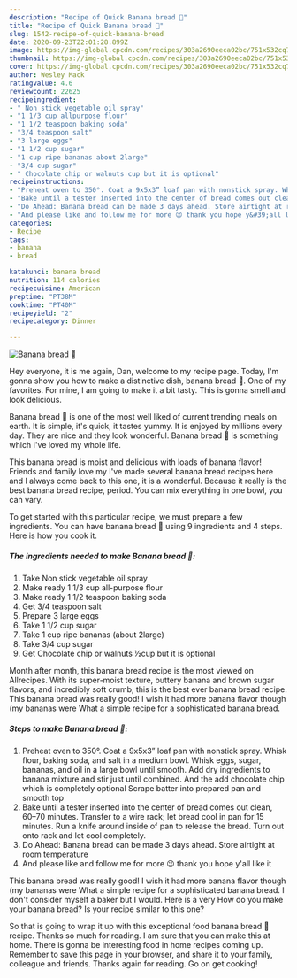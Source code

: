 ```yaml
---
description: "Recipe of Quick Banana bread 🍞"
title: "Recipe of Quick Banana bread 🍞"
slug: 1542-recipe-of-quick-banana-bread
date: 2020-09-23T22:01:28.899Z
image: https://img-global.cpcdn.com/recipes/303a2690eeca02bc/751x532cq70/banana-bread-🍞-recipe-main-photo.jpg
thumbnail: https://img-global.cpcdn.com/recipes/303a2690eeca02bc/751x532cq70/banana-bread-🍞-recipe-main-photo.jpg
cover: https://img-global.cpcdn.com/recipes/303a2690eeca02bc/751x532cq70/banana-bread-🍞-recipe-main-photo.jpg
author: Wesley Mack
ratingvalue: 4.6
reviewcount: 22625
recipeingredient:
- " Non stick vegetable oil spray"
- "1 1/3 cup allpurpose flour"
- "1 1/2 teaspoon baking soda"
- "3/4 teaspoon salt"
- "3 large eggs"
- "1 1/2 cup sugar"
- "1 cup ripe bananas about 2large"
- "3/4 cup sugar"
- " Chocolate chip or walnuts cup but it is optional"
recipeinstructions:
- "Preheat oven to 350°. Coat a 9x5x3” loaf pan with nonstick spray. Whisk flour, baking soda, and salt in a medium bowl. Whisk eggs, sugar, bananas, and oil in a large bowl until smooth. Add dry ingredients to banana mixture and stir just until combined. And the add chocolate chip which is completely optional Scrape batter into prepared pan and smooth top"
- "Bake until a tester inserted into the center of bread comes out clean, 60–70 minutes. Transfer to a wire rack; let bread cool in pan for 15 minutes. Run a knife around inside of pan to release the bread. Turn out onto rack and let cool completely."
- "Do Ahead: Banana bread can be made 3 days ahead. Store airtight at room temperature"
- "And please like and follow me for more 😉 thank you hope y&#39;all like it"
categories:
- Recipe
tags:
- banana
- bread

katakunci: banana bread 
nutrition: 114 calories
recipecuisine: American
preptime: "PT38M"
cooktime: "PT40M"
recipeyield: "2"
recipecategory: Dinner

---
```



![Banana bread 🍞](https://img-global.cpcdn.com/recipes/303a2690eeca02bc/751x532cq70/banana-bread-🍞-recipe-main-photo.jpg)

Hey everyone, it is me again, Dan, welcome to my recipe page. Today, I'm gonna show you how to make a distinctive dish, banana bread 🍞. One of my favorites. For mine, I am going to make it a bit tasty. This is gonna smell and look delicious.

Banana bread 🍞 is one of the most well liked of current trending meals on earth. It is simple, it's quick, it tastes yummy. It is enjoyed by millions every day. They are nice and they look wonderful. Banana bread 🍞 is something which I've loved my whole life.

This banana bread is moist and delicious with loads of banana flavor! Friends and family love my I&#39;ve made several banana bread recipes here and I always come back to this one, it is a wonderful. Because it really is the best banana bread recipe, period. You can mix everything in one bowl, you can vary.


To get started with this particular recipe, we must prepare a few ingredients. You can have banana bread 🍞 using 9 ingredients and 4 steps. Here is how you cook it.

<!--inarticleads1-->

##### The ingredients needed to make Banana bread 🍞:

1. Take  Non stick vegetable oil spray
1. Make ready 1 1/3 cup all-purpose flour
1. Make ready 1 1/2 teaspoon baking soda
1. Get 3/4 teaspoon salt
1. Prepare 3 large eggs
1. Take 1 1/2 cup sugar
1. Take 1 cup ripe bananas (about 2large)
1. Take 3/4 cup sugar
1. Get  Chocolate chip or walnuts ½cup but it is optional


Month after month, this banana bread recipe is the most viewed on Allrecipes. With its super-moist texture, buttery banana and brown sugar flavors, and incredibly soft crumb, this is the best ever banana bread recipe. This banana bread was really good! I wish it had more banana flavor though (my bananas were What a simple recipe for a sophisticated banana bread. 

<!--inarticleads2-->

##### Steps to make Banana bread 🍞:

1. Preheat oven to 350°. Coat a 9x5x3” loaf pan with nonstick spray. Whisk flour, baking soda, and salt in a medium bowl. Whisk eggs, sugar, bananas, and oil in a large bowl until smooth. Add dry ingredients to banana mixture and stir just until combined. And the add chocolate chip which is completely optional Scrape batter into prepared pan and smooth top
1. Bake until a tester inserted into the center of bread comes out clean, 60–70 minutes. Transfer to a wire rack; let bread cool in pan for 15 minutes. Run a knife around inside of pan to release the bread. Turn out onto rack and let cool completely.
1. Do Ahead: Banana bread can be made 3 days ahead. Store airtight at room temperature
1. And please like and follow me for more 😉 thank you hope y&#39;all like it


This banana bread was really good! I wish it had more banana flavor though (my bananas were What a simple recipe for a sophisticated banana bread. I don&#39;t consider myself a baker but I would. Here is a very How do you make your banana bread? Is your recipe similar to this one? 

So that is going to wrap it up with this exceptional food banana bread 🍞 recipe. Thanks so much for reading. I am sure that you can make this at home. There is gonna be interesting food in home recipes coming up. Remember to save this page in your browser, and share it to your family, colleague and friends. Thanks again for reading. Go on get cooking!
